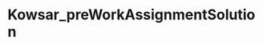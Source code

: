 # Kowsar_preWorkAssignmentSolution
<!-- Write a program that performs multiple operations:

 

check for palindrome number
prints the pattern of stars in decreasing order based on the input
check whether the input number is a prime number
print Fibonacci series of size n with first two numbers as 0, 1
 

Using Switch case and do-While loop provide all the above functionality, such that user can select the functions that he/she needs to perform and exit the program based on the input. -->
